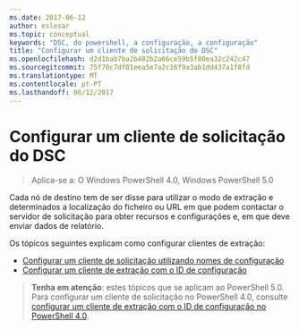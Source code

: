 ```yaml
---
ms.date: 2017-06-12
author: eslesar
ms.topic: conceptual
keywords: "DSC, do powershell, a configuração, a configuração"
title: "Configurar um cliente de solicitação do DSC"
ms.openlocfilehash: d2d1bab7ba2b482b2a66ce59b5f80ea32c242c47
ms.sourcegitcommit: 75f70c7df01eea5e7a2c16f9a3ab1dd437a1f8fd
ms.translationtype: MT
ms.contentlocale: pt-PT
ms.lasthandoff: 06/12/2017
---
```

# <a name="setting-up-a-dsc-pull-client"></a>Configurar um cliente de solicitação do DSC

> Aplica-se a: O Windows PowerShell 4.0, Windows PowerShell 5.0

Cada nó de destino tem de ser disse para utilizar o modo de extração e determinados a localização do ficheiro ou URL em que podem contactar o servidor de solicitação para obter recursos e configurações e, em que deve enviar dados de relatório.


Os tópicos seguintes explicam como configurar clientes de extração:

* [Configurar um cliente de solicitação utilizando nomes de configuração](pullClientConfigNames.md)
* [Configurar um cliente de extração com o ID de configuração](pullClientConfigID.md)

> **Tenha em atenção**: estes tópicos que se aplicam ao PowerShell 5.0. Para configurar um cliente de solicitação no PowerShell 4.0, consulte [configurar um cliente de extração com o ID de configuração no PowerShell 4.0](pullClientConfigID4.md).

